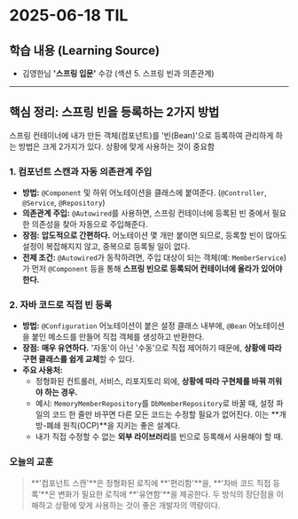 # 2025-06-18 TIL

## 학습 내용 (Learning Source)

-   김영한님 **'스프링 입문'** 수강 (섹션 5. 스프링 빈과 의존관계)

---

## 핵심 정리: 스프링 빈을 등록하는 2가지 방법

스프링 컨테이너에 내가 만든 객체(컴포넌트)를 '빈(Bean)'으로 등록하여 관리하게 하는 방법은 크게 2가지가 있다. 상황에 맞게 사용하는 것이 중요함

### 1. 컴포넌트 스캔과 자동 의존관계 주입

-   **방법:** `@Component` 및 하위 어노테이션을 클래스에 붙여준다. (`@Controller`, `@Service`, `@Repository`)
-   **의존관계 주입:** `@Autowired`를 사용하면, 스프링 컨테이너에 등록된 빈 중에서 필요한 의존성을 찾아 자동으로 주입해준다.
-   **장점:** **압도적으로 간편하다.** 어노테이션 몇 개만 붙이면 되므로, 등록할 빈이 많아도 설정이 복잡해지지 않고, 중복으로 등록될 일이 없다.
-   **전제 조건:** `@Autowired`가 동작하려면, 주입 대상이 되는 객체(예: `MemberService`)가 먼저 `@Component` 등을 통해 **스프링 빈으로 등록되어 컨테이너에 올라가 있어야 한다.**

### 2. 자바 코드로 직접 빈 등록

-   **방법:** `@Configuration` 어노테이션이 붙은 설정 클래스 내부에, `@Bean` 어노테이션을 붙인 메소드를 만들어 직접 객체를 생성하고 반환한다.
-   **장점:** **매우 유연하다.** '자동'이 아닌 '수동'으로 직접 제어하기 때문에, **상황에 따라 구현 클래스를 쉽게 교체**할 수 있다.
-   **주요 사용처:**
    -   정형화된 컨트롤러, 서비스, 리포지토리 외에, **상황에 따라 구현체를 바꿔 끼워야 하는 경우.**
    -   예시: `MemoryMemberRepository`를 `DbMemberRepository`로 바꿀 때, 설정 파일의 코드 한 줄만 바꾸면 다른 모든 코드는 수정할 필요가 없어진다. 이는 **개방-폐쇄 원칙(OCP)**을 지키는 좋은 설계다.
    -   내가 직접 수정할 수 없는 **외부 라이브러리**를 빈으로 등록해서 사용해야 할 때.

### 오늘의 교훈

> **'컴포넌트 스캔'**은 정형화된 로직에 **'편리함'**을, **'자바 코드 직접 등록'**은 변화가 필요한 로직에 **'유연함'**을 제공한다. 두 방식의 장단점을 이해하고 상황에 맞게 사용하는 것이 좋은 개발자의 역량이다.